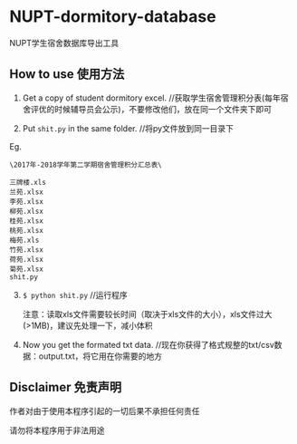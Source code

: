 # NUPT-dormitory-database

NUPT学生宿舍数据库导出工具

## How to use 使用方法

1. Get a copy of student dormitory excel. //获取学生宿舍管理积分表(每年宿舍评优的时候辅导员会公示)，不要修改他们，放在同一个文件夹下即可

2. Put `shit.py` in the same folder. //将py文件放到同一目录下

Eg.

```
\2017年-2018学年第二学期宿舍管理积分汇总表\

三牌楼.xls
兰苑.xlsx
李苑.xlsx
柳苑.xlsx
桂苑.xlsx
桃苑.xlsx
梅苑.xls
竹苑.xlsx
荷苑.xlsx
菊苑.xlsx
shit.py
```

3. `$ python shit.py` //运行程序

    注意：读取xls文件需要较长时间（取决于xls文件的大小），xls文件过大(>1MB)，建议先处理一下，减小体积

4. Now you get the formated txt data.  //现在你获得了格式规整的txt/csv数据：output.txt，将它用在你需要的地方

## Disclaimer 免责声明

作者对由于使用本程序引起的一切后果不承担任何责任

请勿将本程序用于非法用途